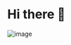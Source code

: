 # Hi there 👋
![image](https://user-images.githubusercontent.com/104029494/179373066-a552e231-3b80-4da9-9b76-4a524d94b615.png)
<!--
**Aquinasmoriasi/Aquinasmoriasi** is a ✨ _special_ ✨ repository because its `README.md` (this file) appears on your GitHub profile.



Here are some ideas to get you started:

- 🔭 I’m currently working on ...
- 🌱 I’m currently learning ...
- 👯 I’m looking to collaborate on ...
- 🤔 I’m looking for help with ...
- 💬 Ask me about ...
- 📫 How to reach me: ...
- 😄 Pronouns: ...
- ⚡ Fun fact: ...
-->
